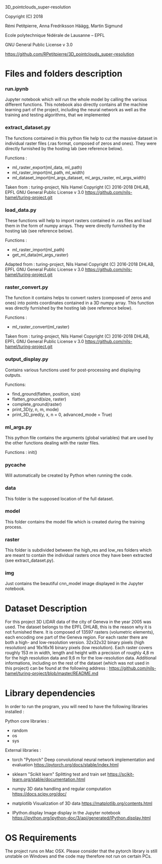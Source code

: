 
   3D_pointclouds_super-resolution
   
   Copyright (C) 2018
   
   Rémi Petitpierre, Anna Fredriksson Häägg, Martin Sigmund
   
   Ecole polytechnique fédérale de Lausanne – EPFL
   

   GNU General Public License v 3.0
   
   https://github.com/RPetitpierre/3D_pointclouds_super-resolution


# Files and folders description


### run.ipynb

Jupyter notebook which will run the whole model by calling the various different functions. This notebook also directly contains all the machine learning part of the project, including the neural network as well as the training and testing algorithms, that we implemented


### extract_dataset.py

The functions contained in this python file help to cut the massive dataset in individual raster files (.ras format, composed of zeros and ones). They were directly furnished by the hosting lab (see reference below).

Functions :
* ml_raster_export(ml_data, ml_path)
* ml_raster_import(ml_path, ml_width)
* ml_dataset_import(ml_args_dataset, ml_args_raster, ml_args_width)
 

Taken from :
 turing-project, Nils Hamel
 Copyright (C) 2016-2018 DHLAB, EPFL
 GNU General Public License v 3.0
 https://github.com/nils-hamel/turing-project.git


### load_data.py

These functions will help to import rasters contained in .ras files and load them in the form of numpy arrays. They were directly furnished by the hosting lab (see reference below).

Functions :
* ml_raster_import(ml_path)
* get_ml_data(ml_args_raster)

Adapted from :
 turing-project, Nils Hamel
 Copyright (C) 2016-2018 DHLAB, EPFL
 GNU General Public License v 3.0
 https://github.com/nils-hamel/turing-project.git


### raster_convert.py

The function it contains helps to convert rasters (composed of zeros and ones) into points coordinates contained in a 3D numpy array. This function was directly furnished by the hosting lab (see reference below).

Functions :
* ml_raster_convert(ml_raster)

Taken from :
 turing-project, Nils Hamel
 Copyright (C) 2016-2018 DHLAB, EPFL
 GNU General Public License v 3.0
 https://github.com/nils-hamel/turing-project.git


### output_display.py

Contains various functions used for post-processing and displaying outputs.

Functions:
* find_ground(flatten, position, size)
* flatten_ground(size, raster)
* complete_ground(raster)
* print_3D(y, n, m, mode)
* print_3D_pred(y, x, n = 0, advanced_mode = True)


### ml_args.py

This python file contains the arguments (global variables) that are used by the other functions dealing with the raster files.

Functions :
 init()


### __pycache__

Will automatically be created by Python when running the code.


### data

This folder is the supposed location of the full dataset.


### model

This folder contains the model file which is created during the training process.


### raster

This folder is subdivided between the high_res and low_res folders which are meant to contain the individual rasters once they have been extracted (see extract_dataset.py).


### img

Just contains the beautiful cnn_model image displayed in the Jupyter notebook.


# Dataset Description

For this project 3D LIDAR data of the city of Geneva in the year 2005 was used. The dataset belongs to the EPFL DHLAB, this is the reason why it is not furnished there. It is composed of 13597 rasters  (volumetric  elements), each encoding one  part of the Geneva region. For each raster there are both a high- and low-resolution version. 32x32x32 binary pixels (high resolution) and 16x16x16 binary pixels (low  resolution). Each raster covers roughly 153 m in width, length and height with a precision of roughly 4,8 m for the high resolution data and 9,6 m for the low-resolution data. Additional informations, including on the rest of the dataset (which was not used in this project) can be found at the following address : https://github.com/nils-hamel/turing-project/blob/master/README.md


# Library dependencies

In order to run the program, you will need to have the following libraries installed :

Python core libraries :
* random
* os
* sys

External libraries :
* torch
     "Pytorch"
     Deep convolutional neural network implementation and evaluation
     https://pytorch.org/docs/stable/index.html

* sklearn
     "Scikit learn"
     Splitting test and train set
     https://scikit-learn.org/stable/documentation.html
     
* numpy
     3D data handling and regular computation
     https://docs.scipy.org/doc/

* matplotlib
     Visualization of 3D data
     https://matplotlib.org/contents.html

* IPython.display
     Image display in the Jupyter notebook
     https://ipython.org/ipython-doc/3/api/generated/IPython.display.html


# OS Requirements

The project runs on Mac OSX. Please consider that the pytorch library is still unstable on Windows and the code may therefore not run on certain PCs.
